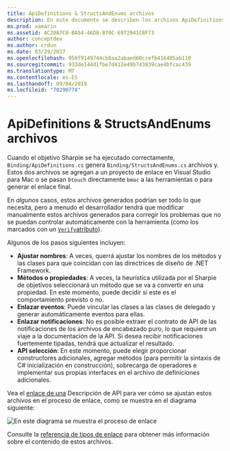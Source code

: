 ```yaml
---
title: ApiDefinitions & StructsAndEnums archivos
description: En este documento se describen los archivos ApiDefinitions.cs y StructsAndEnums.cs que genera Objective Sharpie. A continuación, estos archivos se usan para tener acceso al código de C#Objective-C desde.
ms.prod: xamarin
ms.assetid: AC2087C0-BA54-46D8-B70C-6972941C8F73
author: conceptdev
ms.author: crdun
ms.date: 03/29/2017
ms.openlocfilehash: 950f9149744cb8aa2abaed60ccefb416405ab110
ms.sourcegitcommit: 933de144d1fbe7d412e49b743839cae4bfcac439
ms.translationtype: MT
ms.contentlocale: es-ES
ms.lasthandoff: 09/04/2019
ms.locfileid: "70290778"
---
```

# <a name="apidefinitions--structsandenums-files"></a>ApiDefinitions & StructsAndEnums archivos

Cuando el objetivo Sharpie se ha ejecutado correctamente, `Binding/ApiDefinitions.cs` genera `Binding/StructsAndEnums.cs` archivos y.
Estos dos archivos se agregan a un proyecto de enlace en Visual Studio para Mac o se pasan `btouch` directamente `bmac` a las herramientas o para generar el enlace final.

En *algunos* casos, estos archivos generados podrían ser todo lo que necesita, pero a menudo el desarrollador tendrá que modificar manualmente estos archivos generados para corregir los problemas que no se puedan controlar automáticamente con la herramienta (como los marcados con un [ `Verify`atributo](~/cross-platform/macios/binding/objective-sharpie/platform/verify.md)).

Algunos de los pasos siguientes incluyen:

- **Ajustar nombres**: A veces, querrá ajustar los nombres de los métodos y las clases para que coincidan con las directrices de diseño de .NET Framework.
- **Métodos o propiedades**: A veces, la heurística utilizada por el Sharpie de objetivos seleccionará un método que se va a convertir en una propiedad. En este momento, puede decidir si este es el comportamiento previsto o no.
- **Enlazar eventos**: Puede vincular las clases a las clases de delegado y generar automáticamente eventos para ellas.
- **Enlazar notificaciones**: No es posible extraer el contrato de API de las notificaciones de los archivos de encabezado puro, lo que requiere un viaje a la documentación de la API. Si desea recibir notificaciones fuertemente tipadas, tendrá que actualizar el resultado.
- **API selección**: En este momento, puede elegir proporcionar constructores adicionales, agregar métodos (para permitir la sintaxis de C# inicialización en construcción), sobrecarga de operadores e implementar sus propias interfaces en el archivo de definiciones adicionales.

Vea el [enlace de una](~/cross-platform/macios/binding/objective-c-libraries.md) Descripción de API para ver cómo se ajustan estos archivos en el proceso de enlace, como se muestra en el diagrama siguiente:

![](apidefinitions-structsandenums-images/binding-flowchart.png "En este diagrama se muestra el proceso de enlace")

Consulte la [referencia de tipos de enlace](~/cross-platform/macios/binding/binding-types-reference.md) para obtener más información sobre el contenido de estos archivos.

